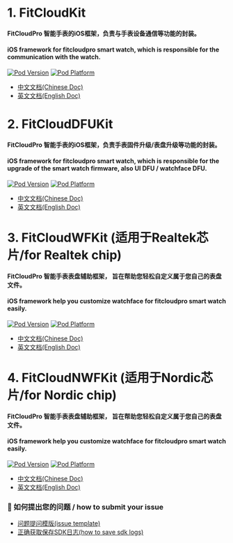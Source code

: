 # 1. FitCloudKit  
#### FitCloudPro 智能手表的iOS框架，负责与手表设备通信等功能的封装。
#### iOS framework for fitcloudpro smart watch, which is responsible for the communication with the watch. 
[![Pod Version](http://img.shields.io/cocoapods/v/FitCloudKit.svg?style=flat)](http://cocoadocs.org/docsets/FitCloudKit/)
[![Pod Platform](http://img.shields.io/cocoapods/p/FitCloudKit.svg?style=flat)](http://cocoadocs.org/docsets/FitCloudKit/)

  * [中文文档(Chinese Doc)](FitCloudKit/README.md)
  * [英文文档(English Doc)](FitCloudKit/README_EN.md)
  
 
# 2. FitCloudDFUKit
#### FitCloudPro 智能手表的iOS框架，负责手表固件升级/表盘升级等功能的封装。
#### iOS framework for fitcloudpro smart watch, which is responsible for the upgrade of the smart watch firmware, also UI DFU / watchface DFU. 
[![Pod Version](http://img.shields.io/cocoapods/v/FitCloudDFUKit.svg?style=flat)](http://cocoadocs.org/docsets/FitCloudDFUKit/)
[![Pod Platform](http://img.shields.io/cocoapods/p/FitCloudDFUKit.svg?style=flat)](http://cocoadocs.org/docsets/FitCloudDFUKit/)

  * [中文文档(Chinese Doc)](FitCloudDFUKit/README.md)
  * [英文文档(English Doc)](FitCloudDFUKit/README_EN.md)


# 3. FitCloudWFKit (适用于Realtek芯片/for Realtek chip)
#### FitCloudPro 智能手表表盘辅助框架， 旨在帮助您轻松自定义属于您自己的表盘文件。
#### iOS framework help you customize watchface for fitcloudpro smart watch easily. 
[![Pod Version](http://img.shields.io/cocoapods/v/FitCloudWFKit.svg?style=flat)](http://cocoadocs.org/docsets/FitCloudWFKit/)
[![Pod Platform](http://img.shields.io/cocoapods/p/FitCloudWFKit.svg?style=flat)](http://cocoadocs.org/docsets/FitCloudWFKit/)

  * [中文文档(Chinese Doc)](FitCloudWFKit/README.md)
  * [英文文档(English Doc)](FitCloudWFKit/README_EN.md)


# 4. FitCloudNWFKit (适用于Nordic芯片/for Nordic chip)
#### FitCloudPro 智能手表表盘辅助框架， 旨在帮助您轻松自定义属于您自己的表盘文件。
#### iOS framework help you customize watchface for fitcloudpro smart watch easily. 
[![Pod Version](http://img.shields.io/cocoapods/v/FitCloudNWFKit.svg?style=flat)](http://cocoadocs.org/docsets/FitCloudNWFKit/)
[![Pod Platform](http://img.shields.io/cocoapods/p/FitCloudNWFKit.svg?style=flat)](http://cocoadocs.org/docsets/FitCloudNWFKit/)

  * [中文文档(Chinese Doc)](FitCloudNWFKit/README.md)
  * [英文文档(English Doc)](FitCloudNWFKit/README_EN.md)





### 🚀 如何提出您的问题 / how to submit your issue

   * [问题提问模版(issue template)](issue_template.pdf)
   * [正确获取保存SDK日志(how to save sdk logs)](how_to_save_sdk_logs.pdf)
